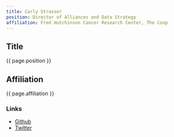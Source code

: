 ```yaml
---
title: Carly Strasser
position: Director of Alliances and Data Strategy
affiliation: Fred Hutchinson Cancer Research Center, The Coop
---
```

## Title
{{ page.position }}

## Affiliation

{{ page.affiliation }}

### Links
<!-- Add your links below -->
- [Github](https://github.com/strasser)
- [Twitter](https://twitter.com/carlystrasser)
